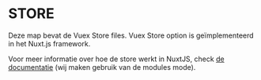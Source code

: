 # STORE

Deze map bevat de Vuex Store files.
Vuex Store option is geïmplementeerd in het Nuxt.js framework.

Voor meer informatie over hoe de store werkt in NuxtJS, check [de documentatie](https://nuxtjs.org/guide/vuex-store) (wij maken gebruik van de modules mode).
